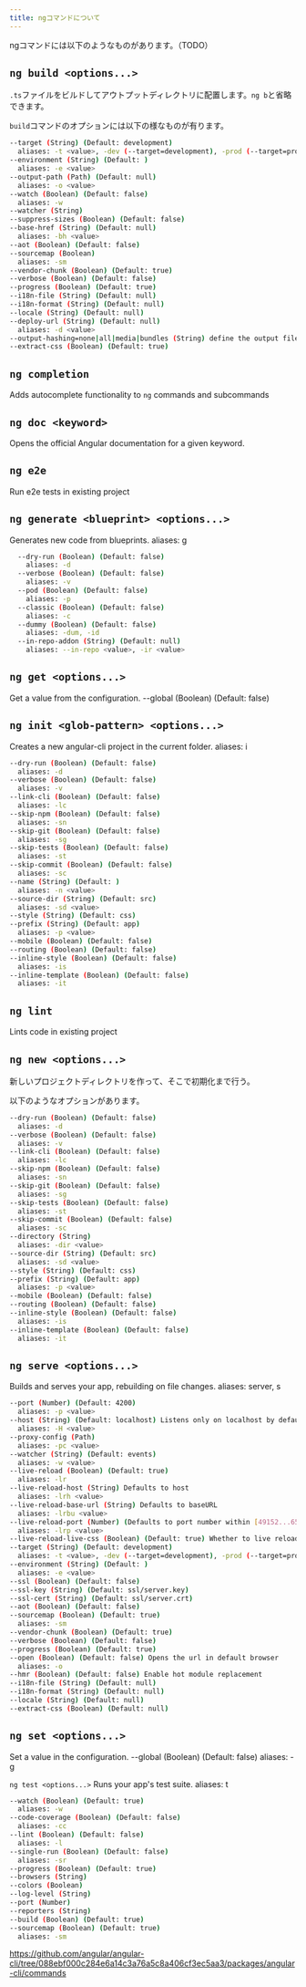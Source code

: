 ```yaml
---
title: ngコマンドについて
---
```


ngコマンドには以下のようなものがあります。（TODO）

<!-- break -->

## `ng build <options...>`

`.ts`ファイルをビルドしてアウトプットディレクトリに配置します。`ng b`と省略できます。

`build`コマンドのオプションには以下の様なものが有ります。

```bash
--target (String) (Default: development)
  aliases: -t <value>, -dev (--target=development), -prod (--target=production)
--environment (String) (Default: )
  aliases: -e <value>
--output-path (Path) (Default: null)
  aliases: -o <value>
--watch (Boolean) (Default: false)
  aliases: -w
--watcher (String)
--suppress-sizes (Boolean) (Default: false)
--base-href (String) (Default: null)
  aliases: -bh <value>
--aot (Boolean) (Default: false)
--sourcemap (Boolean)
  aliases: -sm
--vendor-chunk (Boolean) (Default: true)
--verbose (Boolean) (Default: false)
--progress (Boolean) (Default: true)
--i18n-file (String) (Default: null)
--i18n-format (String) (Default: null)
--locale (String) (Default: null)
--deploy-url (String) (Default: null)
  aliases: -d <value>
--output-hashing=none|all|media|bundles (String) define the output filename cache-busting hashing mode
--extract-css (Boolean) (Default: true)
```

## `ng completion`
  Adds autocomplete functionality to `ng` commands and subcommands


## `ng doc <keyword>`
  Opens the official Angular documentation for a given keyword.

## `ng e2e`
  Run e2e tests in existing project

## `ng generate <blueprint> <options...>`
  Generates new code from blueprints.
  aliases: g

```bash
  --dry-run (Boolean) (Default: false)
    aliases: -d
  --verbose (Boolean) (Default: false)
    aliases: -v
  --pod (Boolean) (Default: false)
    aliases: -p
  --classic (Boolean) (Default: false)
    aliases: -c
  --dummy (Boolean) (Default: false)
    aliases: -dum, -id
  --in-repo-addon (String) (Default: null)
    aliases: --in-repo <value>, -ir <value>
```

## `ng get <options...>`
  Get a value from the configuration.
  --global (Boolean) (Default: false)

## `ng init <glob-pattern> <options...>`
Creates a new angular-cli project in the current folder.
aliases: i

```bash
--dry-run (Boolean) (Default: false)
  aliases: -d
--verbose (Boolean) (Default: false)
  aliases: -v
--link-cli (Boolean) (Default: false)
  aliases: -lc
--skip-npm (Boolean) (Default: false)
  aliases: -sn
--skip-git (Boolean) (Default: false)
  aliases: -sg
--skip-tests (Boolean) (Default: false)
  aliases: -st
--skip-commit (Boolean) (Default: false)
  aliases: -sc
--name (String) (Default: )
  aliases: -n <value>
--source-dir (String) (Default: src)
  aliases: -sd <value>
--style (String) (Default: css)
--prefix (String) (Default: app)
  aliases: -p <value>
--mobile (Boolean) (Default: false)
--routing (Boolean) (Default: false)
--inline-style (Boolean) (Default: false)
  aliases: -is
--inline-template (Boolean) (Default: false)
  aliases: -it
```

## `ng lint`
Lints code in existing project


## `ng new <options...>`
新しいプロジェクトディレクトリを作って、そこで初期化まで行う。

以下のようなオプションがあります。

```bash
--dry-run (Boolean) (Default: false)
  aliases: -d
--verbose (Boolean) (Default: false)
  aliases: -v
--link-cli (Boolean) (Default: false)
  aliases: -lc
--skip-npm (Boolean) (Default: false)
  aliases: -sn
--skip-git (Boolean) (Default: false)
  aliases: -sg
--skip-tests (Boolean) (Default: false)
  aliases: -st
--skip-commit (Boolean) (Default: false)
  aliases: -sc
--directory (String)
  aliases: -dir <value>
--source-dir (String) (Default: src)
  aliases: -sd <value>
--style (String) (Default: css)
--prefix (String) (Default: app)
  aliases: -p <value>
--mobile (Boolean) (Default: false)
--routing (Boolean) (Default: false)
--inline-style (Boolean) (Default: false)
  aliases: -is
--inline-template (Boolean) (Default: false)
  aliases: -it
```

## `ng serve <options...>`
Builds and serves your app, rebuilding on file changes.
aliases: server, s

```bash
--port (Number) (Default: 4200)
  aliases: -p <value>
--host (String) (Default: localhost) Listens only on localhost by default
  aliases: -H <value>
--proxy-config (Path)
  aliases: -pc <value>
--watcher (String) (Default: events)
  aliases: -w <value>
--live-reload (Boolean) (Default: true)
  aliases: -lr
--live-reload-host (String) Defaults to host
  aliases: -lrh <value>
--live-reload-base-url (String) Defaults to baseURL
  aliases: -lrbu <value>
--live-reload-port (Number) (Defaults to port number within [49152...65535])
  aliases: -lrp <value>
--live-reload-live-css (Boolean) (Default: true) Whether to live reload CSS (default true)
--target (String) (Default: development)
  aliases: -t <value>, -dev (--target=development), -prod (--target=production)
--environment (String) (Default: )
  aliases: -e <value>
--ssl (Boolean) (Default: false)
--ssl-key (String) (Default: ssl/server.key)
--ssl-cert (String) (Default: ssl/server.crt)
--aot (Boolean) (Default: false)
--sourcemap (Boolean) (Default: true)
  aliases: -sm
--vendor-chunk (Boolean) (Default: true)
--verbose (Boolean) (Default: false)
--progress (Boolean) (Default: true)
--open (Boolean) (Default: false) Opens the url in default browser
  aliases: -o
--hmr (Boolean) (Default: false) Enable hot module replacement
--i18n-file (String) (Default: null)
--i18n-format (String) (Default: null)
--locale (String) (Default: null)
--extract-css (Boolean) (Default: null)
```

## `ng set <options...>`
Set a value in the configuration.
--global (Boolean) (Default: false)
  aliases: -g

`ng test <options...>`
Runs your app's test suite.
aliases: t

```bash
--watch (Boolean) (Default: true)
  aliases: -w
--code-coverage (Boolean) (Default: false)
  aliases: -cc
--lint (Boolean) (Default: false)
  aliases: -l
--single-run (Boolean) (Default: false)
  aliases: -sr
--progress (Boolean) (Default: true)
--browsers (String)
--colors (Boolean)
--log-level (String)
--port (Number)
--reporters (String)
--build (Boolean) (Default: true)
--sourcemap (Boolean) (Default: true)
  aliases: -sm
```

https://github.com/angular/angular-cli/tree/088ebf000c284e6a14c3a76a5c8a406cf3ec5aa3/packages/angular-cli/commands
